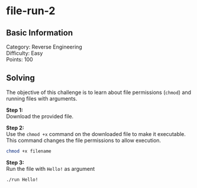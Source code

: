 # file-run-2

## Basic Information
Category: Reverse Engineering  
Difficulty: Easy  
Points: 100  

## Solving
The objective of this challenge is to learn about file permissions (`chmod`) and running files with arguments.

**Step 1:**  
Download the provided file.

**Step 2:**   
Use the `chmod +x` command on the downloaded file to make it executable. This command changes the file permissions to allow execution.

```bash
chmod +x filename
```

**Step 3:**   
Run the file with ```Hello!``` as argument  
```
./run Hello!
```
